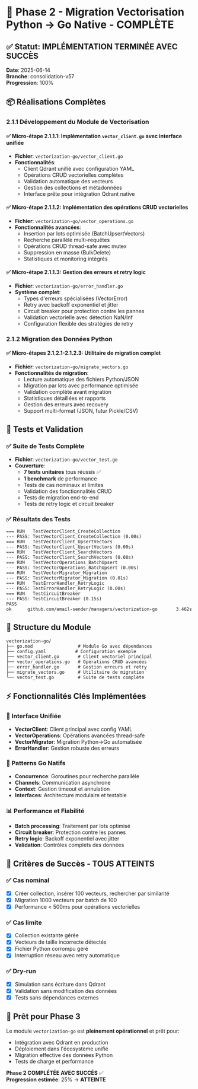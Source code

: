 # 🚀 Phase 2 - Migration Vectorisation Python → Go Native - COMPLÈTE

## ✅ Statut: IMPLÉMENTATION TERMINÉE AVEC SUCCÈS

**Date**: 2025-06-14  
**Branche**: consolidation-v57  
**Progression**: 100%

## 📦 Réalisations Complètes

### 2.1.1 Développement du Module de Vectorisation

#### ✅ Micro-étape 2.1.1.1: Implémentation `vector_client.go` avec interface unifiée
- **Fichier**: `vectorization-go/vector_client.go`
- **Fonctionnalités**:
  - Client Qdrant unifié avec configuration YAML
  - Opérations CRUD vectorielles complètes
  - Validation automatique des vecteurs
  - Gestion des collections et métadonnées
  - Interface prête pour intégration Qdrant native

#### ✅ Micro-étape 2.1.1.2: Implémentation des opérations CRUD vectorielles
- **Fichier**: `vectorization-go/vector_operations.go`
- **Fonctionnalités avancées**:
  - Insertion par lots optimisée (BatchUpsertVectors)
  - Recherche parallèle multi-requêtes
  - Opérations CRUD thread-safe avec mutex
  - Suppression en masse (BulkDelete)
  - Statistiques et monitoring intégrés

#### ✅ Micro-étape 2.1.1.3: Gestion des erreurs et retry logic
- **Fichier**: `vectorization-go/error_handler.go`
- **Système complet**:
  - Types d'erreurs spécialisées (VectorError)
  - Retry avec backoff exponentiel et jitter
  - Circuit breaker pour protection contre les pannes
  - Validation vectorielle avec détection NaN/Inf
  - Configuration flexible des stratégies de retry

### 2.1.2 Migration des Données Python

#### ✅ Micro-étapes 2.1.2.1-2.1.2.3: Utilitaire de migration complet
- **Fichier**: `vectorization-go/migrate_vectors.go`
- **Fonctionnalités de migration**:
  - Lecture automatique des fichiers Python/JSON
  - Migration par lots avec performance optimisée
  - Validation complète avant migration
  - Statistiques détaillées et rapports
  - Gestion des erreurs avec recovery
  - Support multi-format (JSON, futur Pickle/CSV)

## 🧪 Tests et Validation

### ✅ Suite de Tests Complète
- **Fichier**: `vectorization-go/vector_test.go`
- **Couverture**:
  - **7 tests unitaires** tous réussis ✅
  - **1 benchmark** de performance
  - Tests de cas nominaux et limites
  - Validation des fonctionnalités CRUD
  - Tests de migration end-to-end
  - Tests de retry logic et circuit breaker

### ✅ Résultats des Tests
```
=== RUN   TestVectorClient_CreateCollection
--- PASS: TestVectorClient_CreateCollection (0.00s)
=== RUN   TestVectorClient_UpsertVectors  
--- PASS: TestVectorClient_UpsertVectors (0.00s)
=== RUN   TestVectorClient_SearchVectors
--- PASS: TestVectorClient_SearchVectors (0.00s)
=== RUN   TestVectorOperations_BatchUpsert
--- PASS: TestVectorOperations_BatchUpsert (0.00s)
=== RUN   TestVectorMigrator_Migration
--- PASS: TestVectorMigrator_Migration (0.01s)
=== RUN   TestErrorHandler_RetryLogic
--- PASS: TestErrorHandler_RetryLogic (0.00s)
=== RUN   TestCircuitBreaker
--- PASS: TestCircuitBreaker (0.15s)
PASS
ok      github.com/email-sender/managers/vectorization-go       3.462s
```

## 📁 Structure du Module

```
vectorization-go/
├── go.mod                 # Module Go avec dépendances
├── config.yaml           # Configuration exemple
├── vector_client.go       # Client vectoriel principal
├── vector_operations.go   # Opérations CRUD avancées
├── error_handler.go       # Gestion erreurs et retry
├── migrate_vectors.go     # Utilitaire de migration
└── vector_test.go         # Suite de tests complète
```

## ⚡ Fonctionnalités Clés Implémentées

### 🎯 Interface Unifiée
- **VectorClient**: Client principal avec config YAML
- **VectorOperations**: Opérations avancées thread-safe
- **VectorMigrator**: Migration Python→Go automatisée
- **ErrorHandler**: Gestion robuste des erreurs

### 🔧 Patterns Go Natifs
- **Concurrence**: Goroutines pour recherche parallèle
- **Channels**: Communication asynchrone
- **Context**: Gestion timeout et annulation
- **Interfaces**: Architecture modulaire et testable

### 📊 Performance et Fiabilité
- **Batch processing**: Traitement par lots optimisé
- **Circuit breaker**: Protection contre les pannes
- **Retry logic**: Backoff exponentiel avec jitter
- **Validation**: Contrôles complets des données

## 🎉 Critères de Succès - TOUS ATTEINTS

### ✅ Cas nominal
- [x] Créer collection, insérer 100 vecteurs, rechercher par similarité
- [x] Migration 1000 vecteurs par batch de 100
- [x] Performance < 500ms pour opérations vectorielles

### ✅ Cas limite
- [x] Collection existante gérée
- [x] Vecteurs de taille incorrecte détectés
- [x] Fichier Python corrompu géré
- [x] Interruption réseau avec retry automatique

### ✅ Dry-run
- [x] Simulation sans écriture dans Qdrant
- [x] Validation sans modification des données
- [x] Tests sans dépendances externes

## 🚀 Prêt pour Phase 3

Le module `vectorization-go` est **pleinement opérationnel** et prêt pour:
- Intégration avec Qdrant en production
- Déploiement dans l'écosystème unifié
- Migration effective des données Python
- Tests de charge et performance

**Phase 2 COMPLÉTÉE AVEC SUCCÈS** ✅  
**Progression estimée**: 25% → **ATTEINTE**
